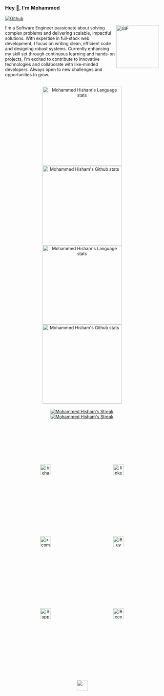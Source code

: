 ### Hey 👋, I'm Mohammed 

[![Github](https://img.shields.io/github/followers/mrbroks?label=Follow&style=social)](https://github.com/mrbroks)

<img align="right" width="140px" alt="GIF" src="https://media.giphy.com/media/WUlplcMpOCEmTGBtBW/giphy.gif" />

<p align="left">
I'm a Software Engineer passionate about solving complex problems and delivering scalable, impactful solutions. With expertise in full-stack web development, I focus on writing clean, efficient code and designing robust systems. Currently enhancing my skill set through continuous learning and hands-on projects, I'm excited to contribute to innovative technologies and collaborate with like-minded developers. Always open to new challenges and opportunities to grow.
</p>

<br/>

<!--alt API: https://github-readme-stats-git-masterrstaa-rickstaa.vercel.app -->

<!-- Dark Mode -->
<div align="center"> 
<a href="https://github.com/anuraghazra/github-readme-stats#gh-dark-mode-only">
<img height=259 src="https://github-readme-stats.vercel.app/api/top-langs/?username=mrbroks&layout=compact&langs_count=14&hide_border=true&role=owner,collaborator&theme=dark&bg_color=21222C#gh-dark-mode-only" alt="Mohammed Hisham's Language stats" />
</a>
  
<a href="https://github.com/anuraghazra/github-readme-stats#gh-dark-mode-only">
<img height=259 src="https://github-readme-stats.vercel.app/api?username=mrbroks&show_icons=true&line_height=28&hide_border=true&card_width=347&include_all_commits=true&role=owner,collaborator&show=reviews,discussions_answered&rank_icon=percentile&exclude_repo=github-readme-stats&theme=dark&icon_color=BBA3D1&bg_color=21222C#gh-dark-mode-only" alt="Mohammed Hisham's Github stats" />
</a>
</div>


<!-- Light Mode -->
<div align="center"> 
<a href="https://github.com/anuraghazra/github-readme-stats#gh-light-mode-only">
<img height=259 src="https://github-readme-stats.vercel.app/api/top-langs/?username=mrbroks&layout=compact&langs_count=14&hide_border=true&role=owner,collaborator&theme=default&bg_color=E8E8F7&title_color=563D7C#gh-light-mode-only" alt="Mohammed Hisham's Language stats" />
</a>
  
<a href="https://github.com/anuraghazra/github-readme-stats#gh-light-mode-only">
<img height=259 src="https://github-readme-stats.vercel.app/api?username=mrbroks&show_icons=true&line_height=28&hide_border=true&card_width=347&include_all_commits=true&role=owner,collaborator&show=reviews,discussions_answered&rank_icon=percentile&exclude_repo=github-readme-stats&icon_color=9373b1&bg_color=E8E8F7&title_color=563D7C&theme=default#gh-light-mode-only" alt="Mohammed Hisham's Github stats" />
</a>
</div>

<br/>

<!-- Dark Mode -->
<div align="center"> 
<a href="https://git.io/streak-stats#gh-dark-mode-only">
<img src="https://streak-stats.demolab.com?user=mrbroks&theme=dark-minimalist&background=21222C&stroke=white&ring=BBA3D1&fire=9373b1&currStreakNum=white&currStreakLabel=white&hide_border=true&date_format=M%20j%5B%2C%20Y%5D&card_width=700#gh-dark-mode-only" alt="Mohammed Hisham's Streak" />
</a>
</div>

<!-- Light Mode -->
<div align="center"> 
<a href="https://git.io/streak-stats#gh-light-mode-only">
<img src="https://streak-stats.demolab.com?user=mrbroks&theme=meta-light&background=E8E8F7&ring=9373b1&fire=563D7C&hide_border=true&date_format=M%20j%5B%2C%20Y%5D&card_width=700#gh-light-mode-only" alt="Mohammed Hisham's Streak" />
</a>
</div>


<br/>
<br/>


<!-- Social buttons -->
<p align="center">
<a href="https://www.behance.net/mohammedhisham2" target="blank"><img  src="https://img.shields.io/badge/Behance-0054F7?style=for-the-badge&logo=behance&logoColor=white" alt="behance.net/mohammedhisham2" height="35" style="vertical-align:top; margin:100px" /></a>
<a href="https://www.linkedin.com/in/mohamedhishm" target="blank"><img src="https://img.shields.io/badge/LinkedIn-0077B5?style=for-the-badge&logo=linkedin&logoColor=white" alt="linkedin.com/in/mohamedhishm" height="35" style="vertical-align:top; margin:100px" /></a>
<a href="https://x.com/brokseili" target="blank"><img src="https://img.shields.io/badge/X-000000?style=for-the-badge&logo=x&logoColor=white" alt="x.com/brokseili" height="35" style="vertical-align:top; margin:100px" /></a>
<a href="https://buymeacoffee.com/mrbroks" target="blank"><img src="https://img.shields.io/badge/Buy_Me_A_Coffee-FFDD00?style=for-the-badge&logo=buy-me-a-coffee&logoColor=black" alt="Buy Me a Coffee" height="35" style="vertical-align:top; margin:100px" /></a>
<a href="https://ko-fi.com/mrbroks" target="blank"><img src="https://img.shields.io/badge/Ko_fi-FF5E5B?style=for-the-badge&logo=Ko-fi&logoColor=white" alt="Support To Buy Ko-fi" height="35" style="vertical-align:top; margin:100px" /></a>
<a href="https://www.patreon.com/mrbroks" target="blank"><img src="https://img.shields.io/badge/Patreon-F96854?style=for-the-badge&logo=Patreon&logoColor=white" alt="Become a Patreon" height="35" style="vertical-align:top; margin:100px" /></a>
<img src='https://visitor-badge.imlete.cn/?id=github.mrbroks&style=for-the-badge&logo=Github&color=9373b1' height="35" style="vertical-align:top; margin:100px" >
</p>

